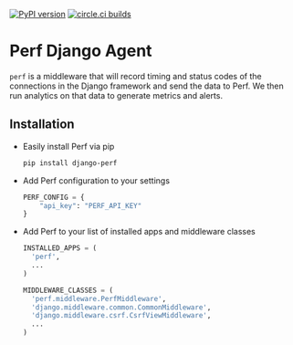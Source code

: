 [![PyPI version](https://badge.fury.io/py/django-perf.svg)](https://badge.fury.io/py/django-perf) [![circle.ci builds](https://circleci.com/gh/perflabs/django-perf/tree/master.svg?style=shield&circle-token=21f056185e48e4d08cc62909f972ae235affacd8)](https://circleci.com/gh/perflabs/django-perf)

# Perf Django Agent

`perf` is a middleware that will record timing and status codes of the connections in the Django framework and send the data to Perf. We then run analytics on that data to generate metrics and alerts.

## Installation

* Easily install Perf via pip

  ```bash
  pip install django-perf
  ```

* Add Perf configuration to your settings

  ```python
  PERF_CONFIG = {
      "api_key": "PERF_API_KEY"
  }
  ```

* Add Perf to your list of installed apps and middleware classes

  ```python
  INSTALLED_APPS = (
    'perf',
    ...
  )

  MIDDLEWARE_CLASSES = (
    'perf.middleware.PerfMiddleware',
    'django.middleware.common.CommonMiddleware',
    'django.middleware.csrf.CsrfViewMiddleware',
    ...
  )
  ```
